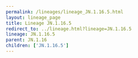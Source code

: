 ```yaml
---
permalink: /lineages/lineage_JN.1.16.5.html
layout: lineage_page
title: Lineage JN.1.16.5
redirect_to: ../lineage.html?lineage=JN.1.16.5
lineage: JN.1.16.5
parent: JN.1.16
children: ['JN.1.16.5']
---
```


